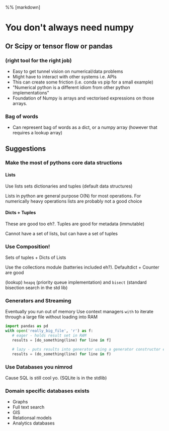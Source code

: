 %% [markdown]
# You don't always need numpy
## Or Scipy or tensor flow or pandas
### (right tool for the right job)

* Easy to get tunnel vision on numerical/data problems
* Might have to interact with other systems i.e. APIs
* This can create some friction (i.e. conda vs pip for a small example)
* "Numerical python is a different idiom from other python implementations"
* Foundation of Numpy is arrays and vectorised expressions on those arrays.
### Bag of words
* Can represent bag of words as a dict, or a numpy array (however that requires a lookup array)
## Suggestions
### Make the most of pythons core data structions
#### Lists
Use lists sets dictionaries and tuples (default data structures)

Lists in python are general purpose O(N) for most operations.
For numerically heavy operations lists are probably not a good choice
#### Dicts + Tuples
These are good too eh?. Tuples are good for metadata (immutable)

Cannot have a set of lists, but can have a set of tuples
### Use Composition!
Sets of tuples + Dicts of Lists

Use the collections module (batteries included eh?). Defaultdict + Counter are good

(lookup) `heapq` (priority queue implementation) and `bisect` (standard bisection search in the std lib)
### Generators and Streaming
Eventually you run out of memory
Use context managers `with` to iterate through a large file without loading into RAM
```python
import pandas as pd
with open('really_big_file', 'r') as f:
   # eager - holds result set in RAM
   results = [do_something(line) for line in f]

   # lazy - puts results into generator using a generator constructor expression
   results = (do_something(line) for line in f)
```

### Use Databases you nimrod
Cause SQL is still cool yo. (SQLite is in the stdlib)
### Domain specific databases exists
* Graphs
* Full text search
* GIS
* Relationsal models
* Analytics databases
